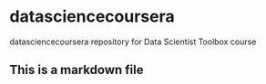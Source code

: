 # datasciencecoursera
datasciencecoursera repository for Data Scientist Toolbox course
## This is a markdown file
